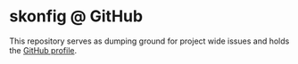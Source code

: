 # skonfig @ GitHub

This repository serves as dumping ground for project wide issues and holds the
[GitHub profile](profile/README.md).
